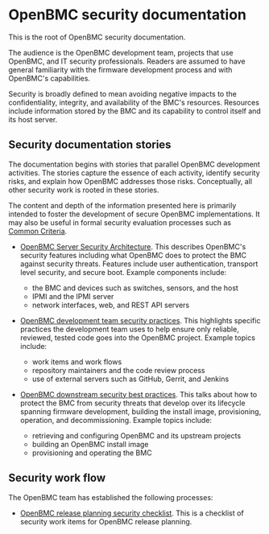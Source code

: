 # OpenBMC security documentation

This is the root of OpenBMC security documentation.

The audience is the OpenBMC development team, projects that use
OpenBMC, and IT security professionals.  Readers are assumed to have
general familiarity with the firmware development process and with
OpenBMC's capabilities.

Security is broadly defined to mean avoiding negative impacts to the
confidentiality, integrity, and availability of the BMC's resources.
Resources include information stored by the BMC and its capability to
control itself and its host server.


## Security documentation stories

The documentation begins with stories that parallel OpenBMC
development activities.  The stories capture the essence of each
activity, identify security risks, and explain how OpenBMC addresses
those risks.  Conceptually, all other security work is rooted in these
stories.

The content and depth of the information presented here is primarily
intended to foster the development of secure OpenBMC implementations.
It may also be useful in formal security evaluation processes such as
[Common Criteria](https://www.commoncriteriaportal.org/).

 - [OpenBMC Server Security Architecture](obmc-securityarchitecture.md).
   This describes OpenBMC's security features including what OpenBMC does
   to protect the BMC against security threats.  Features include user
   authentication, transport level security, and secure boot.  Example
   components include:
    - the BMC and devices such as switches, sensors, and the host
    - IPMI and the IPMI server
    - network interfaces, web, and REST API servers

 - [OpenBMC development team security practices](obmc-development-practices.md).
   This highlights specific practices the development team uses to help
   ensure only reliable, reviewed, tested code goes into the OpenBMC
   project.  Example topics include:
    - work items and work flows
    - repository maintainers and the code review process
    - use of external servers such as GitHub, Gerrit, and Jenkins

 - [OpenBMC downstream security best practices](obmc-downstream-best-practices.md).
   This talks about how to protect the BMC from security threats that
   develop over its lifecycle spanning firmware development, building the
   install image, provisioning, operation, and decommissioning.  Example
   topics include:
    - retrieving and configuring OpenBMC and its upstream projects
    - building an OpenBMC install image
    - provisioning and operating the BMC


## Security work flow

The OpenBMC team has established the following processes:

 - [OpenBMC release planning security checklist](obmc-release-checklist.md).
   This is a checklist of security work items for OpenBMC release
   planning.
